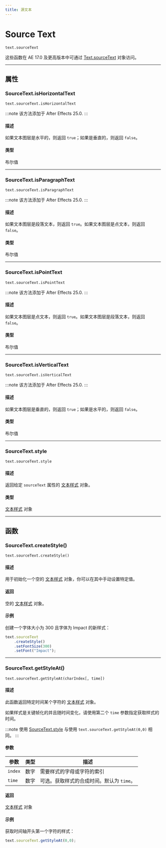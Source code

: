 ```yaml
---
title: 源文本
---
```

# Source Text

`text.sourceText`

这些函数在 AE 17.0 及更高版本中可通过 [Text.sourceText](https://text.md/#textsourcetext) 对象访问。

---

## 属性

### SourceText.isHorizontalText

`text.sourceText.isHorizontalText`

:::note
该方法添加于 After Effects 25.0.
:::

#### 描述

如果文本图层是水平的，则返回 `true`；如果是垂直的，则返回 `false`。

#### 类型

布尔值

---

### SourceText.isParagraphText

`text.sourceText.isParagraphText`

:::note
该方法添加于 After Effects 25.0.
:::

#### 描述

如果文本图层是段落文本，则返回 `true`。如果文本图层是点文本，则返回 `false`。

#### 类型

布尔值

---

### SourceText.isPointText

`text.sourceText.isPointText`

:::note
该方法添加于 After Effects 25.0.
:::

#### 描述

如果文本图层是点文本，则返回 `true`。如果文本图层是段落文本，则返回 `false`。

#### 类型

布尔值

---

### SourceText.isVerticalText

`text.sourceText.isVerticalText`

:::note
该方法添加于 After Effects 25.0.
:::

#### 描述

如果文本图层是垂直的，则返回 `true`；如果是水平的，则返回 `false`。

#### 类型

布尔值

---

### SourceText.style

`text.sourceText.style`

#### 描述

返回给定 `sourceText` 属性的 [文本样式](../style) 对象。

#### 类型

[文本样式](../style) 对象

---

## 函数

### SourceText.createStyle()

`text.sourceText.createStyle()`

#### 描述

用于初始化一个空的 [文本样式](../style) 对象，你可以在其中手动设置特定值。

#### 返回

空的 [文本样式](../style) 对象。

#### 示例

创建一个字体大小为 300 且字体为 Impact 的新样式：

```js
text.sourceText
    .createStyle()
    .setFontSize(300)
    .setFont("Impact");
```

---

### SourceText.getStyleAt()

`text.sourceText.getStyleAt(charIndex[, time])`

#### 描述

此函数返回特定时间某个字符的 [文本样式](../style) 对象。

如果样式是关键帧化的并且随时间变化，请使用第二个 `time` 参数指定获取样式的时间。

:::note
使用 [SourceText.style](#sourcetextstyle) 与使用 `text.sourceText.getStyleAt(0,0)` 相同。
:::

#### 参数

| 参数      | 类型 | 描述                                        |
| --------- | ---- | ------------------------------------------- |
| `index` | 数字 | 需要样式的字母或字符的索引                  |
| `time`  | 数字 | 可选。获取样式的合成时间。默认为 `time`。 |

#### 返回

[文本样式](../style) 对象

#### 示例

获取时间轴开头第一个字符的样式：

```js
text.sourceText.getStyleAt(0,0);
```
